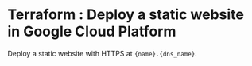 # Terraform : Deploy a static website in Google Cloud Platform

Deploy a static website with HTTPS at `{name}.{dns_name}`.
